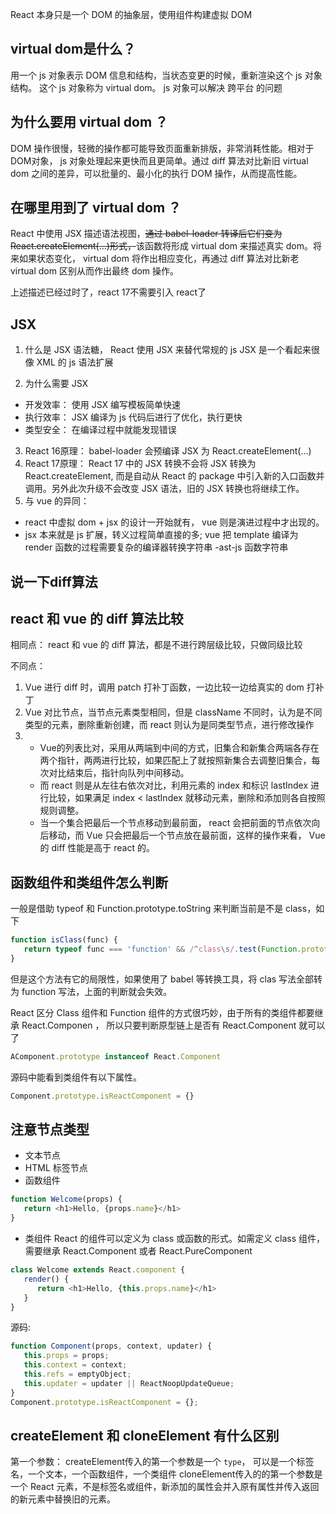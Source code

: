 React 本身只是一个 DOM 的抽象层，使用组件构建虚拟 DOM
## virtual dom是什么？

用一个 js 对象表示 DOM 信息和结构，当状态变更的时候，重新渲染这个 js 对象结构。 这个 js 对象称为 virtual dom。
js 对象可以解决 跨平台 的问题

## 为什么要用 virtual dom ？

DOM 操作很慢，轻微的操作都可能导致页面重新排版，非常消耗性能。相对于DOM对象， js 对象处理起来更快而且更简单。通过 diff 算法对比新旧 virtual dom 之间的差异，可以批量的、最小化的执行 DOM 操作，从而提高性能。

## 在哪里用到了 virtual dom ？

React 中使用 JSX 描述语法视图，<del>通过 babel-loader 转译后它们变为 React.createElement(...)形式，</del>该函数将形成 virtual dom 来描述真实 dom。将来如果状态变化， virtual dom 将作出相应变化，再通过 diff 算法对比新老 virtual dom 区别从而作出最终 dom 操作。

上述描述已经过时了，react 17不需要引入 react了

## JSX
1. 什么是 JSX
语法糖， React 使用 JSX 来替代常规的 js
JSX 是一个看起来很像 XML 的 js 语法扩展

2. 为什么需要 JSX
- 开发效率： 使用 JSX 编写模板简单快速
- 执行效率： JSX 编译为 js 代码后进行了优化，执行更快
- 类型安全： 在编译过程中就能发现错误

3. React 16原理： babel-loader 会预编译 JSX 为 React.createElement(...)
4. React 17原理： React 17 中的 JSX 转换不会将 JSX 转换为 React.createElement, 而是自动从 React 的 package 中引入新的入口函数并调用。另外此次升级不会改变 JSX 语法，旧的 JSX 转换也将继续工作。
5. 与 vue 的异同：
- react 中虚拟 dom + jsx 的设计一开始就有， vue 则是演进过程中才出现的。
- jsx 本来就是 js 扩展，转义过程简单直接的多; vue 把 template 编译为 render 函数的过程需要复杂的编译器转换字符串 -ast-js 函数字符串

## 说一下diff算法

## react 和 vue 的 diff 算法比较

相同点：
react 和 vue 的 diff 算法，都是不进行跨层级比较，只做同级比较

不同点：
1. Vue 进行 diff 时，调用 patch 打补丁函数，一边比较一边给真实的 dom 打补丁
2. Vue 对比节点，当节点元素类型相同，但是 className 不同时，认为是不同类型的元素，删除重新创建，而 react 则认为是同类型节点，进行修改操作
3. - Vue的列表比对，采用从两端到中间的方式，旧集合和新集合两端各存在两个指针，两两进行比较，如果匹配上了就按照新集合去调整旧集合，每次对比结束后，指针向队列中间移动。
   - 而 react 则是从左往右依次对比，利用元素的 index 和标识 lastIndex 进行比较，如果满足 index < lastIndex 就移动元素，删除和添加则各自按照规则调整。
   - 当一个集合把最后一个节点移动到最前面， react 会把前面的节点依次向后移动，而 Vue 只会把最后一个节点放在最前面，这样的操作来看， Vue 的 diff 性能是高于 react 的。

## 函数组件和类组件怎么判断
一般是借助 typeof 和 Function.prototype.toString 来判断当前是不是 class，如下
```js
function isClass(func) {
   return typeof func === 'function' && /^class\s/.test(Function.prototype.toString.call(func))
}
```
但是这个方法有它的局限性，如果使用了 babel 等转换工具，将 clas 写法全部转为 function 写法，上面的判断就会失效。

React 区分 Class 组件和 Function 组件的方式很巧妙，由于所有的类组件都要继承 React.Componen ， 所以只要判断原型链上是否有 React.Component 就可以了
```js
AComponent.prototype instanceof React.Component
```

源码中能看到类组件有以下属性。
```js
Component.prototype.isReactComponent = {}
```

## 注意节点类型
- 文本节点
- HTML 标签节点
- 函数组件
```js
function Welcome(props) {
   return <h1>Hello, {props.name}</h1>
}
```
- 类组件
React 的组件可以定义为 class 或函数的形式。如需定义 class 组件，需要继承 React.Component 或者 React.PureComponent
```js
class Welcome extends React.component {
   render() {
      return <h1>Hello, {this.props.name}</h1>
   }
}
```
源码:
```js
function Component(props, context, updater) {
   this.props = props;
   this.context = context;
   this.refs = emptyObject;
   this.updater = updater || ReactNoopUpdateQueue;
}
Component.prototype.isReactComponent = {};
```

## createElement 和 cloneElement 有什么区别
第一个参数： createElement传入的第一个参数是一个 `type`， 可以是一个标签名，一个文本，一个函数组件，一个类组件
           cloneElement传入的的第一个参数是一个 React 元素，不是标签名或组件，新添加的属性会并入原有属性并传入返回的新元素中替换旧的元素。

